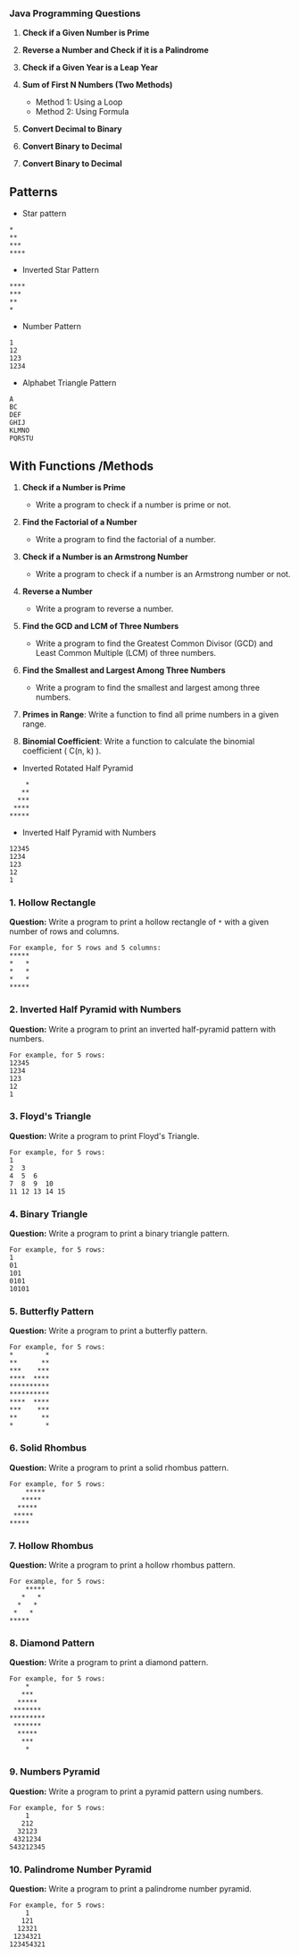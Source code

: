 
### Java Programming Questions

1. **Check if a Given Number is Prime**
2. **Reverse a Number and Check if it is a Palindrome**
3. **Check if a Given Year is a Leap Year**
4. **Sum of First N Numbers (Two Methods)**
    - Method 1: Using a Loop
    - Method 2: Using Formula
5. **Convert Decimal to Binary**
6. **Convert Binary to Decimal**


7. **Convert Binary to Decimal**

## Patterns 

- Star pattern 
```
*
**
***
****
```

- Inverted Star Pattern
```
****
***
**
*
```

- Number Pattern
```
1
12
123
1234
```

- Alphabet Triangle Pattern
```
A
BC
DEF
GHIJ
KLMNO
PQRSTU
```

## With Functions /Methods 

1. **Check if a Number is Prime**
   - Write a program to check if a number is prime or not.

2. **Find the Factorial of a Number**
   - Write a program to find the factorial of a number.

3. **Check if a Number is an Armstrong Number**
   - Write a program to check if a number is an Armstrong number or not.

4. **Reverse a Number**
   - Write a program to reverse a number.

5. **Find the GCD and LCM of Three Numbers**
   - Write a program to find the Greatest Common Divisor (GCD) and Least Common Multiple (LCM) of three numbers.

6. **Find the Smallest and Largest Among Three Numbers**
   - Write a program to find the smallest and largest among three numbers.


7. **Primes in Range**: Write a function to find all prime numbers in a given range.

8. **Binomial Coefficient**: Write a function to calculate the binomial coefficient \( C(n, k) \).













 - Inverted Rotated Half Pyramid

```plaintext
    *
   **
  ***
 ****
*****
```

 - Inverted Half Pyramid with Numbers

```plaintext
12345
1234
123
12
1
```


### 1. Hollow Rectangle
**Question:** Write a program to print a hollow rectangle of `*` with a given number of rows and columns.
```
For example, for 5 rows and 5 columns:
*****
*   *
*   *
*   *
*****
```

### 2. Inverted Half Pyramid with Numbers
**Question:** Write a program to print an inverted half-pyramid pattern with numbers.
```
For example, for 5 rows:
12345
1234
123
12
1
```

### 3. Floyd's Triangle
**Question:** Write a program to print Floyd's Triangle.
```
For example, for 5 rows:
1  
2  3  
4  5  6  
7  8  9  10  
11 12 13 14 15
```

### 4. Binary Triangle
**Question:** Write a program to print a binary triangle pattern.
```
For example, for 5 rows:
1
01
101
0101
10101
```

### 5. Butterfly Pattern
**Question:** Write a program to print a butterfly pattern.
```
For example, for 5 rows:
*        *
**      **
***    ***
****  ****
**********
**********
****  ****
***    ***
**      **
*        *
```

### 6. Solid Rhombus
**Question:** Write a program to print a solid rhombus pattern.
```
For example, for 5 rows:
    *****
   *****
  *****
 *****
*****
```

### 7. Hollow Rhombus
**Question:** Write a program to print a hollow rhombus pattern.
```
For example, for 5 rows:
    *****
   *   *
  *   *
 *   *
*****
```

### 8. Diamond Pattern
**Question:** Write a program to print a diamond pattern.
```
For example, for 5 rows:
    *
   ***
  *****
 *******
*********
 *******
  *****
   ***
    *
```

### 9. Numbers Pyramid
**Question:** Write a program to print a pyramid pattern using numbers.
```
For example, for 5 rows:
    1
   212
  32123
 4321234
543212345
```

### 10. Palindrome Number Pyramid
**Question:** Write a program to print a palindrome number pyramid.
```
For example, for 5 rows:
    1
   121
  12321
 1234321
123454321
```


